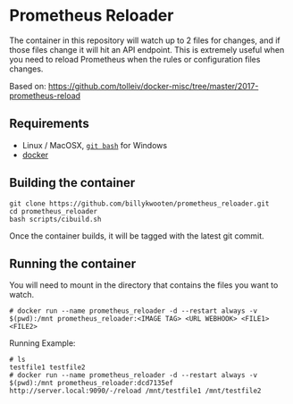 # Prometheus Reloader

The container in this repository will watch up to 2 files for changes, and if those files change it will hit an API endpoint. This is extremely useful when you need to reload Prometheus when the rules or configuration files changes.

Based on: https://github.com/tolleiv/docker-misc/tree/master/2017-prometheus-reload

## Requirements

* Linux / MacOSX, [`git bash`](https://git-scm.com/download/win) for Windows
* [docker](https://www.docker.com)

## Building the container
```
git clone https://github.com/billykwooten/prometheus_reloader.git
cd prometheus_reloader
bash scripts/cibuild.sh
```

Once the container builds, it will be tagged with the latest git commit.


## Running the container

You will need to mount in the directory that contains the files you want to watch.

```
# docker run --name prometheus_reloader -d --restart always -v $(pwd):/mnt prometheus_reloader:<IMAGE TAG> <URL WEBHOOK> <FILE1> <FILE2>
```

Running Example:
```
# ls
testfile1 testfile2
# docker run --name prometheus_reloader -d --restart always -v $(pwd):/mnt prometheus_reloader:dcd7135ef http://server.local:9090/-/reload /mnt/testfile1 /mnt/testfile2
```
